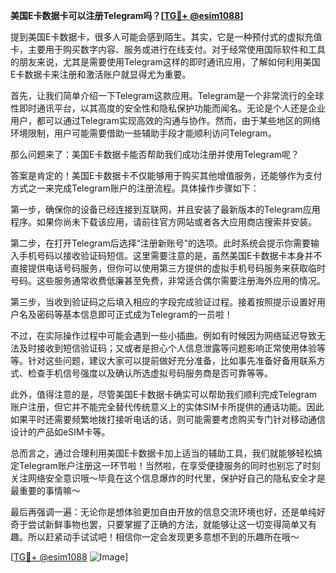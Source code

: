 **美国E卡数据卡可以注册Telegram吗？[[TG💪+ @esim1088](https://t.me/s/esim1088)]**

提到美国E卡数据卡，很多人可能会感到陌生。其实，它是一种预付式的虚拟充值卡，主要用于购买数字内容、服务或进行在线支付。对于经常使用国际软件和工具的朋友来说，尤其是需要使用Telegram这样的即时通讯应用，了解如何利用美国E卡数据卡来注册和激活账户就显得尤为重要。

首先，让我们简单介绍一下Telegram这款应用。Telegram是一个非常流行的全球性即时通讯平台，以其高度的安全性和隐私保护功能而闻名。无论是个人还是企业用户，都可以通过Telegram实现高效的沟通与协作。然而，由于某些地区的网络环境限制，用户可能需要借助一些辅助手段才能顺利访问Telegram。

那么问题来了：美国E卡数据卡能否帮助我们成功注册并使用Telegram呢？

答案是肯定的！美国E卡数据卡不仅能够用于购买其他增值服务，还能够作为支付方式之一来完成Telegram账户的注册流程。具体操作步骤如下：

第一步，确保你的设备已经连接到互联网，并且安装了最新版本的Telegram应用程序。如果你尚未下载该应用，请前往官方网站或者各大应用商店搜索并安装。

第二步，在打开Telegram后选择“注册新账号”的选项。此时系统会提示你需要输入手机号码以接收验证码短信。这里需要注意的是，虽然美国E卡数据卡本身并不直接提供电话号码服务，但你可以使用第三方提供的虚拟手机号码服务来获取临时号码。这些服务通常收费低廉甚至免费，非常适合偶尔需要注册海外应用的情况。

第三步，当收到验证码之后填入相应的字段完成验证过程。接着按照提示设置好用户名及密码等基本信息即可正式成为Telegram的一员啦！

不过，在实际操作过程中可能会遇到一些小插曲。例如有时候因为网络延迟导致无法及时接收到短信验证码；又或者是担心个人信息泄露等问题影响正常使用体验等等。针对这些问题，建议大家可以提前做好充分准备，比如事先准备好备用联系方式、检查手机信号强度以及确认所选虚拟号码服务商是否可靠等等。

此外，值得注意的是，尽管美国E卡数据卡确实可以帮助我们顺利完成Telegram账户注册，但它并不能完全替代传统意义上的实体SIM卡所提供的通话功能。因此如果平时还需要频繁地拨打接听电话的话，则可能需要考虑购买专门针对移动通信设计的产品如eSIM卡等。

总而言之，通过合理利用美国E卡数据卡加上适当的辅助工具，我们就能够轻松搞定Telegram账户注册这一环节啦！当然啦，在享受便捷服务的同时也别忘了时刻关注网络安全意识哦～毕竟在这个信息爆炸的时代里，保护好自己的隐私安全才是最重要的事情嘛～

最后再强调一遍：无论你是想体验更加自由开放的信息交流环境也好，还是单纯好奇于尝试新鲜事物也罢，只要掌握了正确的方法，就能够让这一切变得简单又有趣。所以赶紧动手试试吧！相信你一定会发现更多意想不到的乐趣所在哦～

[[TG💪+ @esim1088](https://t.me/s/esim1088) ![Image](https://i.postimg.cc/4NQfJmqS/Snipaste-2025-05-13-00-14-12.png)]